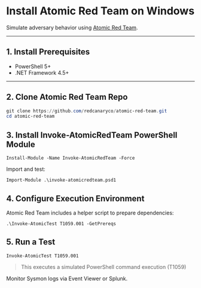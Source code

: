 # Install Atomic Red Team on Windows

Simulate adversary behavior using [Atomic Red Team](https://github.com/redcanaryco/atomic-red-team).

---

## 1. Install Prerequisites
- PowerShell 5+
- .NET Framework 4.5+

---

## 2. Clone Atomic Red Team Repo

```powershell
git clone https://github.com/redcanaryco/atomic-red-team.git
cd atomic-red-team
```

## 3. Install Invoke-AtomicRedTeam PowerShell Module

```
Install-Module -Name Invoke-AtomicRedTeam -Force
```

Import and test:

```
Import-Module .\invoke-atomicredteam.psd1
```

## 4. Configure Execution Environment
Atomic Red Team includes a helper script to prepare dependencies:

```
.\Invoke-AtomicTest T1059.001 -GetPrereqs
```

## 5. Run a Test

```
Invoke-AtomicTest T1059.001
```

> This executes a simulated PowerShell command execution (T1059)

Monitor Sysmon logs via Event Viewer or Splunk.
